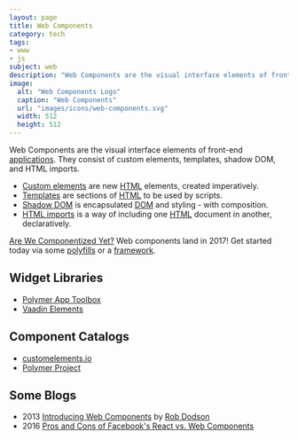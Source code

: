 ```yaml
---
layout: page
title: Web Components
category: tech
tags:
- www
- js
subject: web
description: "Web Components are the visual interface elements of front-end applications."
image:
  alt: "Web Components Logo"
  caption: "Web Components"
  url: "images/icons/web-components.svg"
  width: 512
  height: 512
---
```


Web Components are the visual interface elements of front-end [applications]({{site.baseurl}}tech/pwa.html).
They consist of custom elements, templates, shadow DOM, and HTML imports.

* [Custom elements](http://www.html5rocks.com/en/tutorials/webcomponents/customelements/) are new [HTML]({{site.baseurl}}tech/html.html) elements, created imperatively.
* [Templates](http://webcomponents.org/articles/introduction-to-template-element/) are sections of [HTML]({{site.baseurl}}tech/html.html) to be used by scripts.
* [Shadow DOM](http://www.html5rocks.com/en/tutorials/webcomponents/shadowdom/) is encapsulated [DOM](https://developer.mozilla.org/en-US/docs/Web/API/Document_Object_Model) and styling - with composition.
* [HTML imports](http://www.html5rocks.com/en/tutorials/webcomponents/imports/) is a way of including one [HTML]({{site.baseurl}}tech/html.html) document in another, declaratively.

[Are We Componentized Yet?](https://jonrimmer.github.io/are-we-componentized-yet/)
Web components land in 2017!
Get started today via some [polyfills]({{site.baseurl}}tech/polyfills.html) or a
[framework]({{site.baseurl}}tech/js-frameworks.html).

Widget Libraries
---------
* [Polymer App Toolbox](https://www.polymer-project.org/1.0/toolbox/)
* [Vaadin Elements](https://vaadin.com/elements)

Component Catalogs
--------
* [customelements.io](https://customelements.io/)
* [Polymer Project](https://elements.polymer-project.org/)

Some Blogs
-----
* 2013 [Introducing Web Components](https://css-tricks.com/modular-future-web-components/)  by [Rob Dodson](http://twitter.com/rob_dodson)
* 2016 [Pros and Cons of Facebook's React vs. Web Components](https://programmers.stackexchange.com/questions/225400/pros-and-cons-of-facebooks-react-vs-web-components-polymer)
